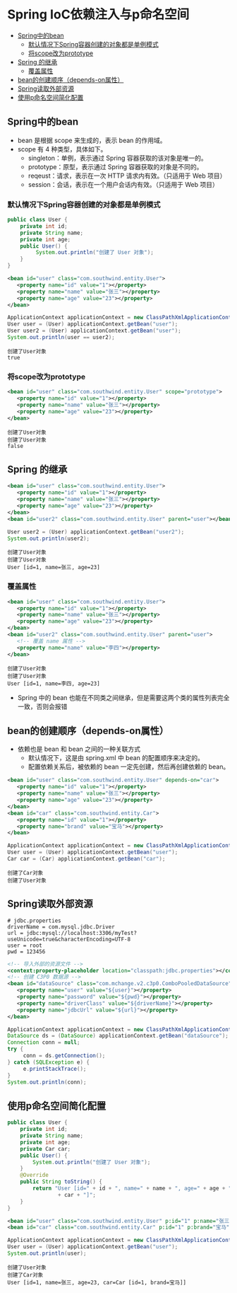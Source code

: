 # Spring IoC依赖注入与p命名空间

- [Spring中的bean](#spring中的bean)
   - [默认情况下Spring容器创建的对象都是单例模式](#默认情况下spring容器创建的对象都是单例模式)
   - [将scope改为prototype](#将scope改为prototype)
- [Spring 的继承](#spring-的继承)
   - [覆盖属性](#覆盖属性)
- [bean的创建顺序（depends-on属性）](#bean的创建顺序depends-on属性)
- [Spring读取外部资源](#spring读取外部资源)
- [使用p命名空间简化配置](#使用p命名空间简化配置)

## Spring中的bean

* bean 是根据 scope 来生成的，表示 bean 的作用域。
* scope 有 4 种类型，具体如下。
  * singleton：单例，表示通过 Spring 容器获取的该对象是唯一的。
  * prototype：原型，表示通过 Spring 容器获取的对象是不同的。
  * reqeust：请求，表示在一次 HTTP 请求内有效。（只适用于 Web 项目）
  * session：会话，表示在一个用户会话内有效。（只适用于 Web 项目）

### 默认情况下Spring容器创建的对象都是单例模式

```java
public class User {
    private int id;
    private String name;
    private int age;
    public User() {
         System.out.println("创建了 User 对象");
    }   
}
```

```xml
<bean id="user" class="com.southwind.entity.User">
   <property name="id" value="1"></property>
   <property name="name" value="张三"></property>
   <property name="age" value="23"></property>
</bean>
```

```java
ApplicationContext applicationContext = new ClassPathXmlApplicationContext("spring.xml");
User user = (User) applicationContext.getBean("user");
User user2 = (User) applicationContext.getBean("user");
System.out.println(user == user2);
```

```console
创建了User对象
true
```

### 将scope改为prototype

```xml
<bean id="user" class="com.southwind.entity.User" scope="prototype">
   <property name="id" value="1"></property>
   <property name="name" value="张三"></property>
   <property name="age" value="23"></property>
</bean>
```

```console
创建了User对象
创建了User对象
false
```

## Spring 的继承

```xml
<bean id="user" class="com.southwind.entity.User">
   <property name="id" value="1"></property>
   <property name="name" value="张三"></property>
   <property name="age" value="23"></property>
</bean>
<bean id="user2" class="com.southwind.entity.User" parent="user"></bean>
```

```java
User user2 = (User) applicationContext.getBean("user2");
System.out.println(user2);
```

```console
创建了User对象
创建了User对象
User [id=1, name=张三, age=23]
```

### 覆盖属性

```xml
<bean id="user" class="com.southwind.entity.User">
   <property name="id" value="1"></property>
   <property name="name" value="张三"></property>
   <property name="age" value="23"></property>
</bean>
<bean id="user2" class="com.southwind.entity.User" parent="user">
   <!-- 覆盖 name 属性 -->
   <property name="name" value="李四"></property>
</bean>
```

```console
创建了User对象
创建了User对象
User [id=1, name=李四, age=23]
```

* Spring 中的 bean 也能在不同类之间继承，但是需要这两个类的属性列表完全一致，否则会报错

## bean的创建顺序（depends-on属性）

* 依赖也是 bean 和 bean 之间的一种关联方式
  * 默认情况下，这是由 spring.xml 中 bean 的配置顺序来决定的。
  * 配置依赖关系后，被依赖的 bean 一定先创建，然后再创建依赖的 bean。

```xml
<bean id="user" class="com.southwind.entity.User" depends-on="car">
   <property name="id" value="1"></property>
   <property name="name" value="张三"></property>
   <property name="age" value="23"></property>
</bean>
<bean id="car" class="com.southwind.entity.Car">
   <property name="id" value="1"></property>
   <property name="brand" value="宝马"></property>
</bean>
```

```java
ApplicationContext applicationContext = new ClassPathXmlApplicationContext("spring.xml");
User user = (User) applicationContext.getBean("user");
Car car = (Car) applicationContext.getBean("car");
```

```console
创建了Car对象
创建了User对象
```

## Spring读取外部资源

```properties
# jdbc.properties
driverName = com.mysql.jdbc.Driver
url = jdbc:mysql://localhost:3306/myTest?useUnicode=true&characterEncoding=UTF-8
user = root
pwd = 123456
```

```xml
<!-- 导入外部的资源文件 -->
<context:property-placeholder location="classpath:jdbc.properties"></context:property-placeholder>
<!-- 创建 C3P0 数据源 -->
<bean id="dataSource" class="com.mchange.v2.c3p0.ComboPooledDataSource">
   <property name="user" value="${user}"></property>
   <property name="password" value="${pwd}"></property>
   <property name="driverClass" value="${driverName}"></property>
   <property name="jdbcUrl" value="${url}"></property>
</bean>
```

```java
ApplicationContext applicationContext = new ClassPathXmlApplicationContext("spring.xml");
DataSource ds = (DataSource) applicationContext.getBean("dataSource");
Connection conn = null;
try {
     conn = ds.getConnection();
} catch (SQLException e) {
     e.printStackTrace();
}
System.out.println(conn);
```

## 使用p命名空间简化配置

```java
public class User {
    private int id;
    private String name;
    private int age;
    private Car car;
    public User() {
        System.out.println("创建了 User 对象");
    }
    @Override
    public String toString() {
        return "User [id=" + id + ", name=" + name + ", age=" + age + ", car="
                + car + "]";
    }
}
```

```xml
<bean id="user" class="com.southwind.entity.User" p:id="1" p:name="张三" p:age="23" p:car-ref="car"></bean>
<bean id="car" class="com.southwind.entity.Car" p:id="1" p:brand="宝马"></bean>
```

```java
ApplicationContext applicationContext = new ClassPathXmlApplicationContext("spring.xml");
User user = (User) applicationContext.getBean("user");
System.out.println(user);
```

```console
创建了User对象
创建了Car对象
User [id=1, name=张三, age=23, car=Car [id=1, brand=宝马]]
```

